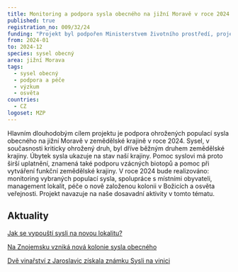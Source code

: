 ```yaml
---
title: Monitoring a podpora sysla obecného na jižní Moravě v roce 2024
published: true
registration_no: 009/32/24
funding: "Projekt byl podpořen Ministerstvem životního prostředí, projekt nemusí vyjadřovat stanoviska MŽP.\r\n\n\r\n\nProgram na podporu projektů nestátních neziskových organizací pro rok 2024 - Podprogram A"
from: 2024-01
to: 2024-12
species: sysel obecný
area: jižní Morava
tags:
  - sysel obecný
  - podpora a péče
  - výzkum
  - osvěta
countries:
  - CZ
logoset: MZP
---
```





Hlavním dlouhodobým cílem projektu je podpora ohrožených populací sysla obecného na jižní Moravě v zemědělské krajině v roce 2024. Sysel, v současnosti kriticky ohrožený druh, byl dříve běžným druhem zemědělské krajiny. Úbytek sysla ukazuje na stav naší krajiny. Pomoc syslovi má proto širší uplatnění, znamená také podporu vzácných biotopů a pomoc při vytváření funkční zemědělské krajiny. V roce 2024 bude realizováno: monitoring vybraných populací sysla, spolupráce s místními obyvateli, management lokalit, péče o nově založenou kolonii v Božicích a osvěta veřejnosti. Projekt navazuje na naše dosavadní aktivity v tomto tématu.

## Aktuality

[Jak se vypouští sysli na novou lokalitu?](https://www.syslinavinici.cz/news/jak-se-vypou%C5%A1t%C3%AD-sysli-na-novou-lokalitu)

[Na Znojemsku vzniká nová kolonie sysla obecného](https://www.alkawildlife.eu/news/na-znojemsku-vznik%C3%A1-nov%C3%A1-kolonie-sysla-obecn%C3%A9ho)

[Dvě vinařství z Jaroslavic získala známku Sysli na vinici](https://www.alkawildlife.eu/news/dv%C4%9B-vina%C5%99stv%C3%AD-z-jaroslavic-z%C3%ADskala-zn%C3%A1mku-sysli-na-vinici)
